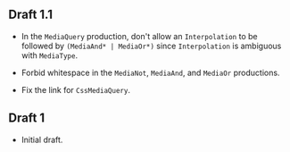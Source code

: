 ## Draft 1.1

* In the `MediaQuery` production, don't allow an `Interpolation` to be followed
  by `(MediaAnd* | MediaOr*)` since `Interpolation` is ambiguous with
  `MediaType`.

* Forbid whitespace in the `MediaNot`, `MediaAnd`, and `MediaOr` productions.

* Fix the link for `CssMediaQuery`.

## Draft 1

* Initial draft.
